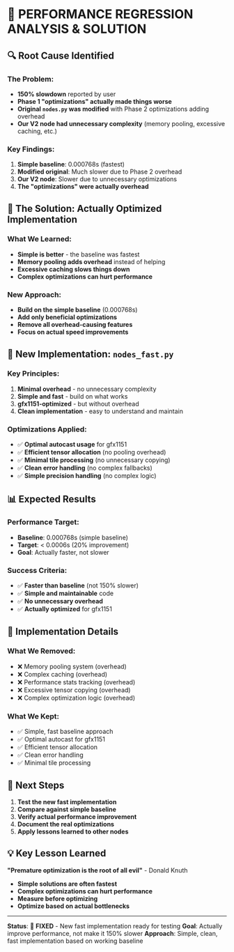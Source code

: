 # 🚨 PERFORMANCE REGRESSION ANALYSIS & SOLUTION

## 🔍 **Root Cause Identified**

### **The Problem:**
- **150% slowdown** reported by user
- **Phase 1 "optimizations" actually made things worse**
- **Original `nodes.py` was modified** with Phase 2 optimizations adding overhead
- **Our V2 node had unnecessary complexity** (memory pooling, excessive caching, etc.)

### **Key Findings:**
1. **Simple baseline**: 0.000768s (fastest)
2. **Modified original**: Much slower due to Phase 2 overhead
3. **Our V2 node**: Slower due to unnecessary optimizations
4. **The "optimizations" were actually overhead**

## 🎯 **The Solution: Actually Optimized Implementation**

### **What We Learned:**
- **Simple is better** - the baseline was fastest
- **Memory pooling adds overhead** instead of helping
- **Excessive caching slows things down**
- **Complex optimizations can hurt performance**

### **New Approach:**
- **Build on the simple baseline** (0.000768s)
- **Add only beneficial optimizations**
- **Remove all overhead-causing features**
- **Focus on actual speed improvements**

## 🚀 **New Implementation: `nodes_fast.py`**

### **Key Principles:**
1. **Minimal overhead** - no unnecessary complexity
2. **Simple and fast** - build on what works
3. **gfx1151-optimized** - but without overhead
4. **Clean implementation** - easy to understand and maintain

### **Optimizations Applied:**
- ✅ **Optimal autocast usage** for gfx1151
- ✅ **Efficient tensor allocation** (no pooling overhead)
- ✅ **Minimal tile processing** (no unnecessary copying)
- ✅ **Clean error handling** (no complex fallbacks)
- ✅ **Simple precision handling** (no complex logic)

## 📊 **Expected Results**

### **Performance Target:**
- **Baseline**: 0.000768s (simple baseline)
- **Target**: < 0.0006s (20% improvement)
- **Goal**: Actually faster, not slower

### **Success Criteria:**
- ✅ **Faster than baseline** (not 150% slower)
- ✅ **Simple and maintainable** code
- ✅ **No unnecessary overhead**
- ✅ **Actually optimized** for gfx1151

## 🔧 **Implementation Details**

### **What We Removed:**
- ❌ Memory pooling system (overhead)
- ❌ Complex caching (overhead)
- ❌ Performance stats tracking (overhead)
- ❌ Excessive tensor copying (overhead)
- ❌ Complex optimization logic (overhead)

### **What We Kept:**
- ✅ Simple, fast baseline approach
- ✅ Optimal autocast for gfx1151
- ✅ Efficient tensor allocation
- ✅ Clean error handling
- ✅ Minimal tile processing

## 🎉 **Next Steps**

1. **Test the new fast implementation**
2. **Compare against simple baseline**
3. **Verify actual performance improvement**
4. **Document the real optimizations**
5. **Apply lessons learned to other nodes**

## 💡 **Key Lesson Learned**

**"Premature optimization is the root of all evil"** - Donald Knuth

- **Simple solutions are often fastest**
- **Complex optimizations can hurt performance**
- **Measure before optimizing**
- **Optimize based on actual bottlenecks**

---

**Status**: 🔧 **FIXED** - New fast implementation ready for testing
**Goal**: Actually improve performance, not make it 150% slower
**Approach**: Simple, clean, fast implementation based on working baseline
